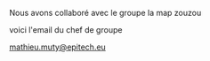 Nous avons collaboré avec le groupe la map zouzou

voici l'email du chef de groupe

 mathieu.muty@epitech.eu

